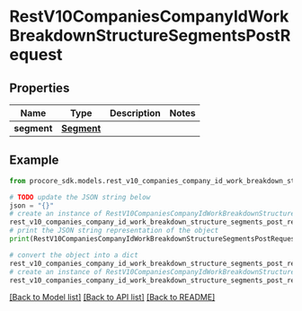 # RestV10CompaniesCompanyIdWorkBreakdownStructureSegmentsPostRequest


## Properties

Name | Type | Description | Notes
------------ | ------------- | ------------- | -------------
**segment** | [**Segment**](Segment.md) |  | 

## Example

```python
from procore_sdk.models.rest_v10_companies_company_id_work_breakdown_structure_segments_post_request import RestV10CompaniesCompanyIdWorkBreakdownStructureSegmentsPostRequest

# TODO update the JSON string below
json = "{}"
# create an instance of RestV10CompaniesCompanyIdWorkBreakdownStructureSegmentsPostRequest from a JSON string
rest_v10_companies_company_id_work_breakdown_structure_segments_post_request_instance = RestV10CompaniesCompanyIdWorkBreakdownStructureSegmentsPostRequest.from_json(json)
# print the JSON string representation of the object
print(RestV10CompaniesCompanyIdWorkBreakdownStructureSegmentsPostRequest.to_json())

# convert the object into a dict
rest_v10_companies_company_id_work_breakdown_structure_segments_post_request_dict = rest_v10_companies_company_id_work_breakdown_structure_segments_post_request_instance.to_dict()
# create an instance of RestV10CompaniesCompanyIdWorkBreakdownStructureSegmentsPostRequest from a dict
rest_v10_companies_company_id_work_breakdown_structure_segments_post_request_from_dict = RestV10CompaniesCompanyIdWorkBreakdownStructureSegmentsPostRequest.from_dict(rest_v10_companies_company_id_work_breakdown_structure_segments_post_request_dict)
```
[[Back to Model list]](../README.md#documentation-for-models) [[Back to API list]](../README.md#documentation-for-api-endpoints) [[Back to README]](../README.md)


